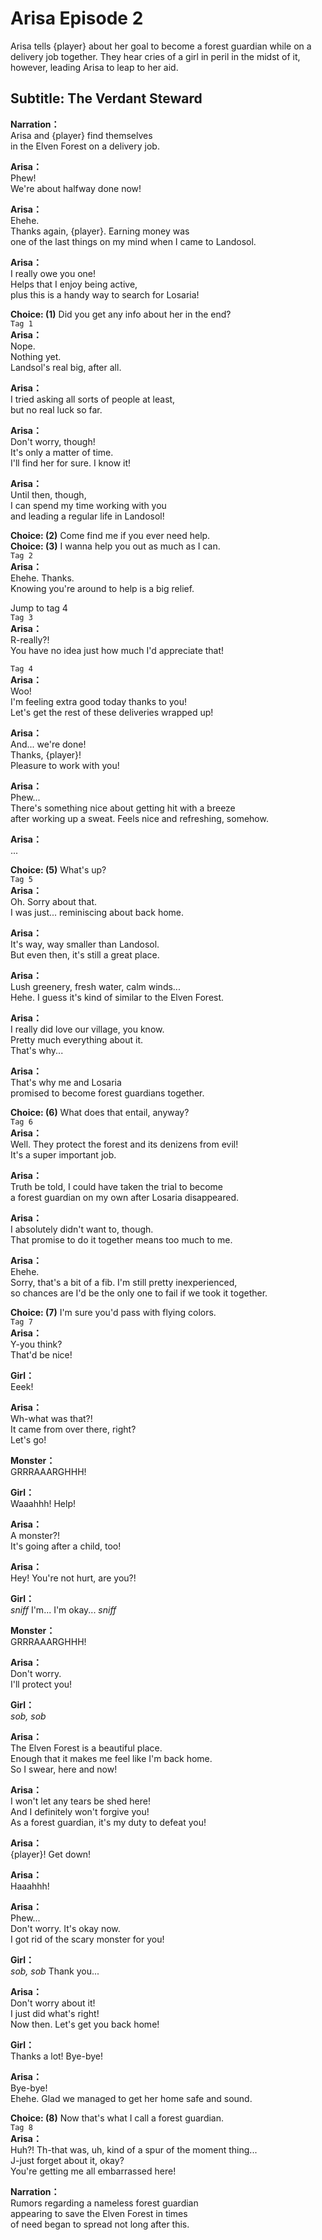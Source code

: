 # Arisa Episode 2
Arisa tells {player} about her goal to become a forest guardian while on a delivery job together. They hear cries of a girl in peril in the midst of it, however, leading Arisa to leap to her aid.
  
## Subtitle: The Verdant Steward
  
**Narration：**  
Arisa and {player} find themselves  
in the Elven Forest on a delivery job.  
  
**Arisa：**  
Phew!  
We're about halfway done now!  
  
**Arisa：**  
Ehehe.  
Thanks again, {player}. Earning money was  
one of the last things on my mind when I came to Landosol.  
  
**Arisa：**  
I really owe you one!  
Helps that I enjoy being active,  
plus this is a handy way to search for Losaria!  
  
**Choice: (1)**  Did you get any info about her in the end?  
`Tag 1`  
**Arisa：**  
Nope.  
Nothing yet.  
Landsol's real big, after all.  
  
**Arisa：**  
I tried asking all sorts of people at least,  
but no real luck so far.  
  
**Arisa：**  
Don't worry, though!  
It's only a matter of time.  
I'll find her for sure. I know it!  
  
**Arisa：**  
Until then, though,  
I can spend my time working with you  
and leading a regular life in Landosol!  
  
**Choice: (2)**  Come find me if you ever need help.  
**Choice: (3)**  I wanna help you out as much as I can.  
`Tag 2`  
**Arisa：**  
Ehehe. Thanks.  
Knowing you're around to help is a big relief.  
  
Jump to tag 4  
`Tag 3`  
**Arisa：**  
R-really?!  
You have no idea just how much I'd appreciate that!  
  
`Tag 4`  
**Arisa：**  
Woo!  
I'm feeling extra good today thanks to you!  
Let's get the rest of these deliveries wrapped up!  
  
**Arisa：**  
And... we're done!  
Thanks, {player}!  
Pleasure to work with you!  
  
**Arisa：**  
Phew...  
There's something nice about getting hit with a breeze  
after working up a sweat. Feels nice and refreshing, somehow.  
  
**Arisa：**  
...  
  
**Choice: (5)**  What's up?  
`Tag 5`  
**Arisa：**  
Oh. Sorry about that.  
I was just... reminiscing about back home.  
  
**Arisa：**  
It's way, way smaller than Landosol.  
But even then, it's still a great place.  
  
**Arisa：**  
Lush greenery, fresh water, calm winds...  
Hehe. I guess it's kind of similar to the Elven Forest.  
  
**Arisa：**  
I really did love our village, you know.  
Pretty much everything about it.  
That's why...  
  
**Arisa：**  
That's why me and Losaria  
promised to become forest guardians together.  
  
**Choice: (6)**  What does that entail, anyway?  
`Tag 6`  
**Arisa：**  
Well. They protect the forest and its denizens from evil!  
It's a super important job.  
  
**Arisa：**  
Truth be told, I could have taken the trial to become  
a forest guardian on my own after Losaria disappeared.  
  
**Arisa：**  
I absolutely didn't want to, though.  
That promise to do it together means too much to me.  
  
**Arisa：**  
Ehehe.  
Sorry, that's a bit of a fib. I'm still pretty inexperienced,  
so chances are I'd be the only one to fail if we took it together.  
  
**Choice: (7)**  I'm sure you'd pass with flying colors.  
`Tag 7`  
**Arisa：**  
Y-you think?  
That'd be nice!  
  
**Girl：**  
Eeek!  
  
**Arisa：**  
Wh-what was that?!  
It came from over there, right?  
Let's go!  
  
**Monster：**  
GRRRAAARGHHH!  
  
**Girl：**  
Waaahhh! Help!  
  
**Arisa：**  
A monster?!  
It's going after a child, too!  
  
**Arisa：**  
Hey! You're not hurt, are you?!  
  
**Girl：**  
*sniff* I'm... I'm okay... *sniff*  
  
**Monster：**  
GRRRAAARGHHH!  
  
**Arisa：**  
Don't worry.  
I'll protect you!  
  
**Girl：**  
*sob, sob*  
  
**Arisa：**  
The Elven Forest is a beautiful place.  
Enough that it makes me feel like I'm back home.  
So I swear, here and now!  
  
**Arisa：**  
I won't let any tears be shed here!  
And I definitely won't forgive you!  
As a forest guardian, it's my duty to defeat you!  
  
**Arisa：**  
{player}! Get down!  
  
**Arisa：**  
Haaahhh!  
  
**Arisa：**  
Phew...  
Don't worry. It's okay now.  
I got rid of the scary monster for you!  
  
**Girl：**  
*sob, sob* Thank you...  
  
**Arisa：**  
Don't worry about it!  
I just did what's right!  
Now then. Let's get you back home!  
  
**Girl：**  
Thanks a lot! Bye-bye!  
  
**Arisa：**  
Bye-bye!  
Ehehe. Glad we managed to get her home safe and sound.  
  
**Choice: (8)**  Now that's what I call a forest guardian.  
`Tag 8`  
**Arisa：**  
Huh?! Th-that was, uh, kind of a spur of the moment thing...  
J-just forget about it, okay?  
You're getting me all embarrassed here!  
  
**Narration：**  
Rumors regarding a nameless forest guardian  
appearing to save the Elven Forest in times  
of need began to spread not long after this.  

